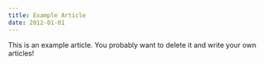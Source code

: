 ```yaml
---
title: Example Article
date: 2012-01-01
---
```


This is an example article. You probably want to delete it and write your own articles!

